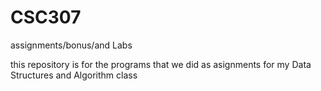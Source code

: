 # CSC307
assignments/bonus/and Labs


this repository is for the programs that we did as asignments for my Data Structures and Algorithm class


